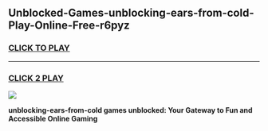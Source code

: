
## Unblocked-Games-unblocking-ears-from-cold-Play-Online-Free-r6pyz
<h3>
<a href="https://premium76.site?title=unblocking-ears-from-cold&ref=26A">CLICK TO PLAY</a></h3>
<hr>

<h3>
<a href="https://premium76.site?title=unblocking-ears-from-cold&ref=26A">CLICK 2 PLAY</a>
  
</h3>

<a href="https://premium76.site?title=unblocking-ears-from-cold&ref=26A"><img src="https://clearcache.store/games.png"></a>


**unblocking-ears-from-cold games unblocked: Your Gateway to Fun and Accessible Online Gaming**
